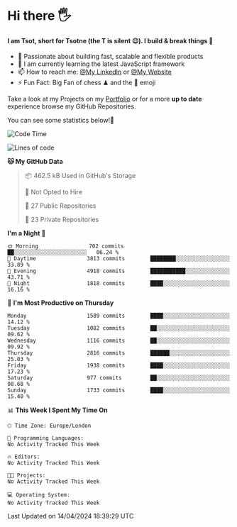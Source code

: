 # Hi there :raised_hand_with_fingers_splayed:
#### I am Tsot, short for Tsotne (the T is silent :wink:). I build & break things :space_invader:
- :telescope: Passionate about building fast, scalable and flexible products
- :seedling: I am currently learning the latest JavaScript framework 
- :mailbox: How to reach me: [@My LinkedIn](https://www.linkedin.com/in/tsotne-gvadzabia/) or [@My Website](https://tsotne.co.uk/contact)
- :zap: Fun Fact: Big Fan of chess ♟ and the 👾 emoji

Take a look at my Projects on my [Portfolio](https://tsotne.co.uk/) or for a more **up to date** experience browse my GitHub Repositories.

You can see some statistics below!:space_invader:
<!--START_SECTION:waka-->
![Code Time](http://img.shields.io/badge/Code%20Time-761%20hrs%202%20mins-blue)

![Lines of code](https://img.shields.io/badge/From%20Hello%20World%20I%27ve%20Written-5.3%20million%20lines%20of%20code-blue)

**🐱 My GitHub Data** 

> 📦 462.5 kB Used in GitHub's Storage 
 > 
> 🚫 Not Opted to Hire
 > 
> 📜 27 Public Repositories 
 > 
> 🔑 23 Private Repositories 
 > 
**I'm a Night 🦉** 

```text
🌞 Morning                702 commits         ██░░░░░░░░░░░░░░░░░░░░░░░   06.24 % 
🌆 Daytime                3813 commits        ████████░░░░░░░░░░░░░░░░░   33.89 % 
🌃 Evening                4918 commits        ███████████░░░░░░░░░░░░░░   43.71 % 
🌙 Night                  1818 commits        ████░░░░░░░░░░░░░░░░░░░░░   16.16 % 
```
📅 **I'm Most Productive on Thursday** 

```text
Monday                   1589 commits        ████░░░░░░░░░░░░░░░░░░░░░   14.12 % 
Tuesday                  1082 commits        ██░░░░░░░░░░░░░░░░░░░░░░░   09.62 % 
Wednesday                1116 commits        ██░░░░░░░░░░░░░░░░░░░░░░░   09.92 % 
Thursday                 2816 commits        ██████░░░░░░░░░░░░░░░░░░░   25.03 % 
Friday                   1938 commits        ████░░░░░░░░░░░░░░░░░░░░░   17.23 % 
Saturday                 977 commits         ██░░░░░░░░░░░░░░░░░░░░░░░   08.68 % 
Sunday                   1733 commits        ████░░░░░░░░░░░░░░░░░░░░░   15.40 % 
```


📊 **This Week I Spent My Time On** 

```text
🕑︎ Time Zone: Europe/London

💬 Programming Languages: 
No Activity Tracked This Week

🔥 Editors: 
No Activity Tracked This Week

🐱‍💻 Projects: 
No Activity Tracked This Week

💻 Operating System: 
No Activity Tracked This Week
```


 Last Updated on 14/04/2024 18:39:29 UTC
<!--END_SECTION:waka-->
